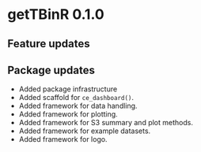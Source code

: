 # getTBinR 0.1.0

## Feature updates

## Package updates

* Added package infrastructure
* Added scaffold for `ce_dashboard()`.
* Added framework for data handling.
* Added framework for plotting.
* Added framework for S3 summary and plot methods.
* Added framework for example datasets.
* Added framework for logo.